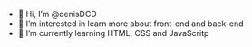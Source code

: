 - 👋 Hi, I’m @denisDCD
- 👀 I’m interested in learn more about front-end and back-end
- 🌱 I’m currently learning HTML, CSS and JavaScritp
<!---
denisDCD/denisDCD is a ✨ special ✨ repository because its `README.md` (this file) appears on your GitHub profile.
You can click the Preview link to take a look at your changes.
--->
